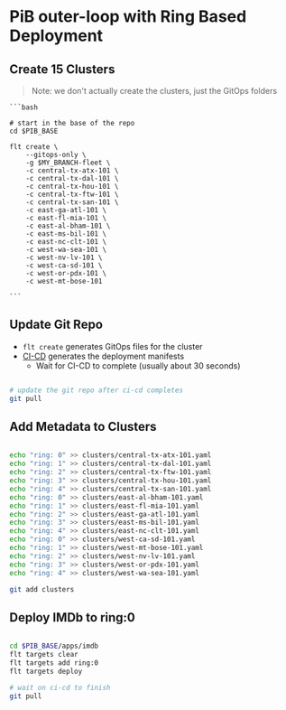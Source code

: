 # PiB outer-loop with Ring Based Deployment

## Create 15 Clusters

> Note: we don't actually create the clusters, just the GitOps folders

    ```bash

    # start in the base of the repo
    cd $PIB_BASE

    flt create \
        --gitops-only \
        -g $MY_BRANCH-fleet \
        -c central-tx-atx-101 \
        -c central-tx-dal-101 \
        -c central-tx-hou-101 \
        -c central-tx-ftw-101 \
        -c central-tx-san-101 \
        -c east-ga-atl-101 \
        -c east-fl-mia-101 \
        -c east-al-bham-101 \
        -c east-ms-bil-101 \
        -c east-nc-clt-101 \
        -c west-wa-sea-101 \
        -c west-nv-lv-101 \
        -c west-ca-sd-101 \
        -c west-or-pdx-101 \
        -c west-mt-bose-101

    ```

## Update Git Repo

- `flt create` generates GitOps files for the cluster
- [CI-CD](https://github.com/kubernetes101/pib-dev/actions) generates the deployment manifests
  - Wait for CI-CD to complete (usually about 30 seconds)

```bash

# update the git repo after ci-cd completes
git pull

```

## Add Metadata to Clusters

```bash

echo "ring: 0" >> clusters/central-tx-atx-101.yaml
echo "ring: 1" >> clusters/central-tx-dal-101.yaml
echo "ring: 2" >> clusters/central-tx-ftw-101.yaml
echo "ring: 3" >> clusters/central-tx-hou-101.yaml
echo "ring: 4" >> clusters/central-tx-san-101.yaml
echo "ring: 0" >> clusters/east-al-bham-101.yaml
echo "ring: 1" >> clusters/east-fl-mia-101.yaml
echo "ring: 2" >> clusters/east-ga-atl-101.yaml
echo "ring: 3" >> clusters/east-ms-bil-101.yaml
echo "ring: 4" >> clusters/east-nc-clt-101.yaml
echo "ring: 0" >> clusters/west-ca-sd-101.yaml
echo "ring: 1" >> clusters/west-mt-bose-101.yaml
echo "ring: 2" >> clusters/west-nv-lv-101.yaml
echo "ring: 3" >> clusters/west-or-pdx-101.yaml
echo "ring: 4" >> clusters/west-wa-sea-101.yaml

git add clusters

```

## Deploy IMDb to ring:0

```bash

cd $PIB_BASE/apps/imdb
flt targets clear
flt targets add ring:0
flt targets deploy

# wait on ci-cd to finish
git pull

```
